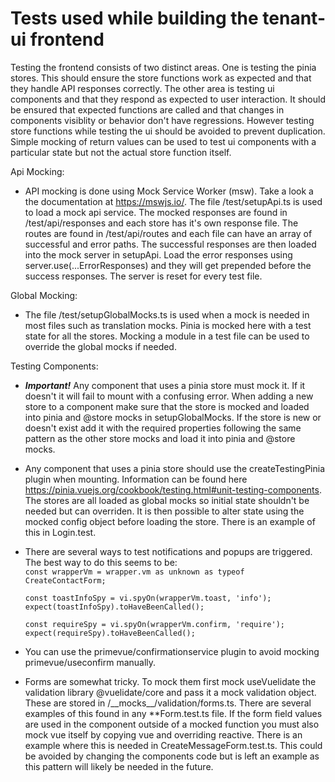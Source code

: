 # Tests used while building the tenant-ui frontend

Testing the frontend consists of two distinct areas. One is testing the pinia stores. This should ensure the store functions work as expected and that they handle API responses correctly. The other area is testing ui components and that they respond as expected to user interaction. It should be ensured that expected functions are called and that changes in components visiblity or behavior don't have regressions. However testing store functions while testing the ui should be avoided to prevent duplication. Simple mocking of return values can be used to test ui components with a particular state but not the actual store function itself.

Api Mocking:

- API mocking is done using Mock Service Worker (msw). Take a look a the documentation at https://mswjs.io/.
  The file /test/setupApi.ts is used to load a mock api service. The mocked responses are found in /test/api/responses and each store has it's own response file. The routes are found in /test/api/routes and each file can have an array of successful and error paths. The successful responses are then loaded into the mock server in setupApi. Load the error responses using server.use(...ErrorResponses) and they will get prepended before the success responses. The server is reset for every test file.

Global Mocking:

- The file /test/setupGlobalMocks.ts is used when a mock is needed in most files such as translation mocks. Pinia is mocked here with a test state for all the stores. Mocking a module in a test file can be used to override the global mocks if needed.

Testing Components:

- **_Important!_** Any component that uses a pinia store must mock it. If it doesn't it will fail to mount with a confusing error. When adding a new store to a component make sure that the store is mocked and loaded into pinia and @store mocks in setupGlobalMocks. If the store is new or doesn't exist add it with the required properties following the same pattern as the other store mocks and load it into pinia and @store mocks.

- Any component that uses a pinia store should use the createTestingPinia plugin when mounting. Information can be found here https://pinia.vuejs.org/cookbook/testing.html#unit-testing-components. The stores are all loaded as global mocks so initial state shouldn't be needed but can overriden. It is then possible to alter state using the mocked config object before loading the store. There is an example of this in Login.test.

- There are several ways to test notifications and popups are triggered. The best way to do this seems to be: \
  `const wrapperVm = wrapper.vm as unknown as typeof CreateContactForm; `

  `const toastInfoSpy = vi.spyOn(wrapperVm.toast, 'info');` \
  `expect(toastInfoSpy).toHaveBeenCalled();`

  `const requireSpy = vi.spyOn(wrapperVm.confirm, 'require');` \
  `expect(requireSpy).toHaveBeenCalled();`

- You can use the primevue/confirmationservice plugin to avoid mocking primevue/useconfirm manually.

- Forms are somewhat tricky. To mock them first mock useVuelidate the validation library @vuelidate/core and pass it a mock validation object. These are stored in /\_\_mocks\_\_/validation/forms.ts. There are several examples of this found in any \*\*Form.test.ts file. If the form field values are used in the component outside of a mocked function you must also mock vue itself by copying vue and overriding reactive. There is an example where this is needed in CreateMessageForm.test.ts. This could be avoided by changing the components code but is left an example as this pattern will likely be needed in the future.
